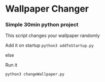 # Wallpaper Changer

### Simple 30min python project

This script changes your wallpaper randomly

 
Add it on startup 
``
python3 addToStartup.py
``

else 

Run it 

``
python3 changeWallpaper.py
``


